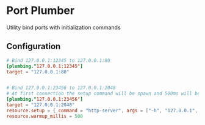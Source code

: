 # Port Plumber

Utility bind ports with initialization commands

## Configuration

```toml
# Bind 127.0.0.1:12345 to 127.0.0.1:80
[plumbing."127.0.0.1:12345"]
target = "127.0.0.1:80"


# Bind 127.0.0.1:23456 to 127.0.0.1:2048
# At first connection the setup command will be spawn and 500ms will be awaited before redirecting the connection to the target
[plumbing."127.0.0.1:23456"]
target = "127.0.0.1:2048"
resource.setup = { command = "http-server", args = ["-h", "127.0.0.1", "-p", "2048", "-v"] }
resource.warmup_millis = 500
```